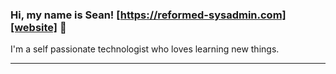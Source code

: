 ### Hi, my name is Sean! [https://reformed-sysadmin.com][website] 👋

I'm a self passionate technologist who loves learning new things.


---

[website]: https://reformed-sysadmin.com

<!--
**reformed-sysadmin/reformed-sysadmin** is a ✨ _special_ ✨ repository because its `README.md` (this file) appears on your GitHub profile.

Here are some ideas to get you started:

- 🔭 I’m currently working on ...
- 🌱 I’m currently learning ...
- 👯 I’m looking to collaborate on ...
- 🤔 I’m looking for help with ...
- 💬 Ask me about ...
- 📫 How to reach me: ...
- 😄 Pronouns: ...
- ⚡ Fun fact: ...
-->
